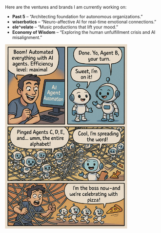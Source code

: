 Here are the ventures and brands I am currently working on:

* **Past 5** – “Architecting foundation for autonomous organizations.”
* **wiserbotics** – “Neuro-affective AI for real-time emotional connections.”
* **ele^velate** – “Music productions that lift your mood.”
* **Economy of Wisdom** – “Exploring the human unfulfillment crisis and AI misalignment.”

<p align="left">
  <img src="./ai_agents.jpeg" width="400"/>
</p>


